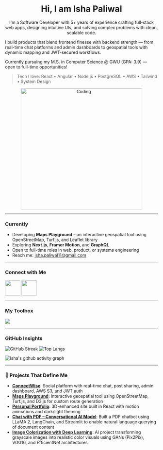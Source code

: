 # <h1 align="center">Hi, I am Isha Paliwal</h1>

<p align="center">
I'm a Software Developer with 5+ years of experience crafting full-stack web apps, designing intuitive UIs, and solving complex problems with clean, scalable code.

I build products that blend frontend finesse with backend strength — from real-time chat platforms and admin dashboards to geospatial tools with dynamic mapping and JWT-secured workflows.

Currently pursuing my M.S. in Computer Science @ GWU (GPA: 3.9) — open to full-time opportunities!

> Tech I love: React • Angular • Node.js • PostgreSQL • AWS • Tailwind • System Design

<p align="center">
  <img src="https://github.com/user-attachments/assets/e32d1f60-84a4-4739-aa73-7b69dccedb88" alt="Coding" width="400">
</p>

</p>

---

### Currently

- Developing **Maps Playground** – an interactive geospatial tool using OpenStreetMap, Turf.js, and Leaflet library  
- Exploring **Next.js**, **Framer Motion**, and **GraphQL**  
- Open to full-time roles in web, product, or systems engineering  
- Reach me: [isha.paliwal11@gmail.com](mailto:isha.paliwal11@gmail.com)

---

### Connect with Me

<a href="https://isha-paliwal.netlify.app" target="_blank" rel="noopener noreferrer nofollow">
<img src="https://cdn.jsdelivr.net/gh/devicons/devicon@latest/icons/webpack/webpack-original.svg" width="50px" height="50px" /></a> 
<a href="https://linkedin.com/in/isha-paliwal" target="_blank" rel="noopener noreferrer nofollow"><img src="https://cdn.jsdelivr.net/gh/devicons/devicon@latest/icons/linkedin/linkedin-original.svg" width="50px" height="50px" /></a>

---

### My Toolbox

<p>
  <img src="https://skillicons.dev/icons?i=js,ts,html,css,react,angular,nodejs,postgres,aws,express,redux,tailwind,bootstrap,figma,git,github,vscode" />
</p>

---

### GitHub Insights

![GitHub Streak](https://github-readme-streak-stats.herokuapp.com/?user=ishapaliwal&theme=dark)
![Top Langs](https://github-readme-stats.vercel.app/api/top-langs/?username=ishapaliwal&layout=compact&theme=dark&hide=jupyter%20notebook)

![Isha's github activity graph](https://github-readme-activity-graph.vercel.app/graph?username=ishapaliwal&theme=dracula)

---

### 🚀 Projects That Define Me

- **[ConnectWise](https://connectwise.netlify.app)**: Social platform with real-time chat, post sharing, admin dashboard, AWS S3, and JWT auth
- **[Maps Playground](https://github.com/ishapaliwal/Maps_-_Digital_Playground_and_Tools)**: Interactive geospatial tool using OpenStreetMap, Turf.js, and D3.js for custom route generation
- **[Personal Portfolio](https://isha-paliwal.netlify.app)**: 3D-enhanced site built in React with motion animations and dark/light theming
- **[Chat with PDF – Conversational AI Model](https://github.com/ishapaliwal/Chat_with_PDF_-_Conversational_AI_model)**: Built a PDF chatbot using LLaMA 2, LangChain, and Streamlit to enable natural language querying of document content
- **[Image Colorization with Deep Learning](https://github.com/ishapaliwal/AI-Powered-Image-Colorization-for-Enhanced-Visuals)**: AI project transforming grayscale images into realistic color visuals using GANs (Pix2Pix), VGG16, and EfficientNet architectures
